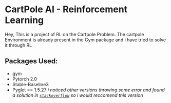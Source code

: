 # CartPole AI - Reinforcement Learning

Hey, This is a project of RL on the Cartpole Problem. The cartpole Environment is already present in the Gym package and i have tried to solve it through RL <br>

## Packages Used:
* gym
* Pytorch 2.0
* Stable-Baseline3
* Pyglet == 1.5.27
 _i noticed other versions throwing some error and found a solution in [`stackoverflow`](https://stackoverflow.com/questions/74314778/nameerror-name-glpushmatrix-is-not-defined) so i would reccomend this version_